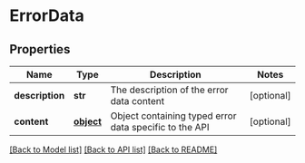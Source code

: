 # ErrorData

## Properties
Name | Type | Description | Notes
------------ | ------------- | ------------- | -------------
**description** | **str** | The description of the error data content | [optional] 
**content** | [**object**](.md) | Object containing typed error data specific to the API | [optional] 

[[Back to Model list]](../README.md#documentation-for-models) [[Back to API list]](../README.md#documentation-for-api-endpoints) [[Back to README]](../README.md)


